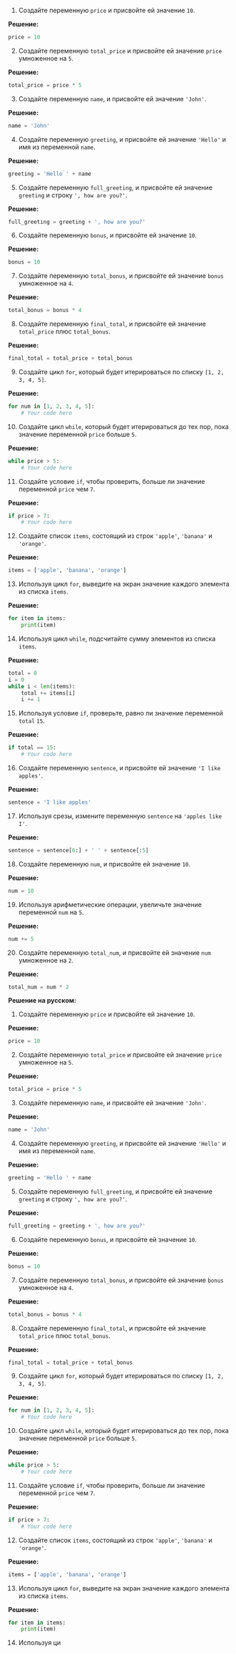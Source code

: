 

1. Создайте переменную `price` и присвойте ей значение `10`.

**Решение:**

```python
price = 10
```

2. Создайте переменную `total_price` и присвойте ей значение `price` умноженное на `5`.

**Решение:**

```python
total_price = price * 5
```

3. Создайте переменную `name`, и присвойте ей значение `'John'`.

**Решение:**

```python
name = 'John'
```

4. Создайте переменную `greeting`, и присвойте ей значение `'Hello'` и имя из переменной `name`.

**Решение:**

```python
greeting = 'Hello ' + name
```

5. Создайте переменную `full_greeting`, и присвойте ей значение `greeting` и строку `', how are you?'`.

**Решение:**

```python
full_greeting = greeting + ', how are you?'
```

6. Создайте переменную `bonus`, и присвойте ей значение `10`.

**Решение:**

```python
bonus = 10
```

7. Создайте переменную `total_bonus`, и присвойте ей значение `bonus` умноженное на `4`.

**Решение:**

```python
total_bonus = bonus * 4
```

8. Создайте переменную `final_total`, и присвойте ей значение `total_price` плюс `total_bonus`.

**Решение:**

```python
final_total = total_price + total_bonus
```

9. Создайте цикл `for`, который будет итерироваться по списку `[1, 2, 3, 4, 5]`.

**Решение:**

```python
for num in [1, 2, 3, 4, 5]:
    # Your code here
```

10. Создайте цикл `while`, который будет итерироваться до тех пор, пока значение переменной `price` больше `5`.

**Решение:**

```python
while price > 5:
    # Your code here
```

11. Создайте условие `if`, чтобы проверить, больше ли значение переменной `price` чем `7`.

**Решение:**

```python
if price > 7:
    # Your code here
```

12. Создайте список `items`, состоящий из строк `'apple'`, `'banana'` и `'orange'`.

**Решение:**

```python
items = ['apple', 'banana', 'orange']
```

13. Используя цикл `for`, выведите на экран значение каждого элемента из списка `items`.

**Решение:**

```python
for item in items:
    print(item)
```

14. Используя цикл `while`, подсчитайте сумму элементов из списка `items`.

**Решение:**

```python
total = 0
i = 0
while i < len(items):
    total += items[i]
    i += 1
```

15. Используя условие `if`, проверьте, равно ли значение переменной `total` `15`.

**Решение:**

```python
if total == 15:
    # Your code here
```

16. Создайте переменную `sentence`, и присвойте ей значение `'I like apples'`.

**Решение:**

```python
sentence = 'I like apples'
```

17. Используя срезы, измените переменную `sentence` на `'apples like I'`.

**Решение:**

```python
sentence = sentence[6:] + ' ' + sentence[:5]
```

18. Создайте переменную `num`, и присвойте ей значение `10`.

**Решение:**

```python
num = 10
```

19. Используя арифметические операции, увеличьте значение переменной `num` на `5`.

**Решение:**

```python
num += 5
```

20. Создайте переменную `total_num`, и присвойте ей значение `num` умноженное на `2`.

**Решение:**

```python
total_num = num * 2
```

**Решение на русском:**

1. Создайте переменную `price` и присвойте ей значение `10`.

**Решение:**

```python
price = 10
```

2. Создайте переменную `total_price` и присвойте ей значение `price` умноженное на `5`.

**Решение:**

```python
total_price = price * 5
```

3. Создайте переменную `name`, и присвойте ей значение `'John'`.

**Решение:**

```python
name = 'John'
```

4. Создайте переменную `greeting`, и присвойте ей значение `'Hello'` и имя из переменной `name`.

**Решение:**

```python
greeting = 'Hello ' + name
```

5. Создайте переменную `full_greeting`, и присвойте ей значение `greeting` и строку `', how are you?'`.

**Решение:**

```python
full_greeting = greeting + ', how are you?'
```

6. Создайте переменную `bonus`, и присвойте ей значение `10`.

**Решение:**

```python
bonus = 10
```

7. Создайте переменную `total_bonus`, и присвойте ей значение `bonus` умноженное на `4`.

**Решение:**

```python
total_bonus = bonus * 4
```

8. Создайте переменную `final_total`, и присвойте ей значение `total_price` плюс `total_bonus`.

**Решение:**

```python
final_total = total_price + total_bonus
```

9. Создайте цикл `for`, который будет итерироваться по списку `[1, 2, 3, 4, 5]`.

**Решение:**

```python
for num in [1, 2, 3, 4, 5]:
    # Your code here
```

10. Создайте цикл `while`, который будет итерироваться до тех пор, пока значение переменной `price` больше `5`.

**Решение:**

```python
while price > 5:
    # Your code here
```

11. Создайте условие `if`, чтобы проверить, больше ли значение переменной `price` чем `7`.

**Решение:**

```python
if price > 7:
    # Your code here
```

12. Создайте список `items`, состоящий из строк `'apple'`, `'banana'` и `'orange'`.

**Решение:**

```python
items = ['apple', 'banana', 'orange']
```

13. Используя цикл `for`, выведите на экран значение каждого элемента из списка `items`.

**Решение:**

```python
for item in items:
    print(item)
```

14. Используя ци